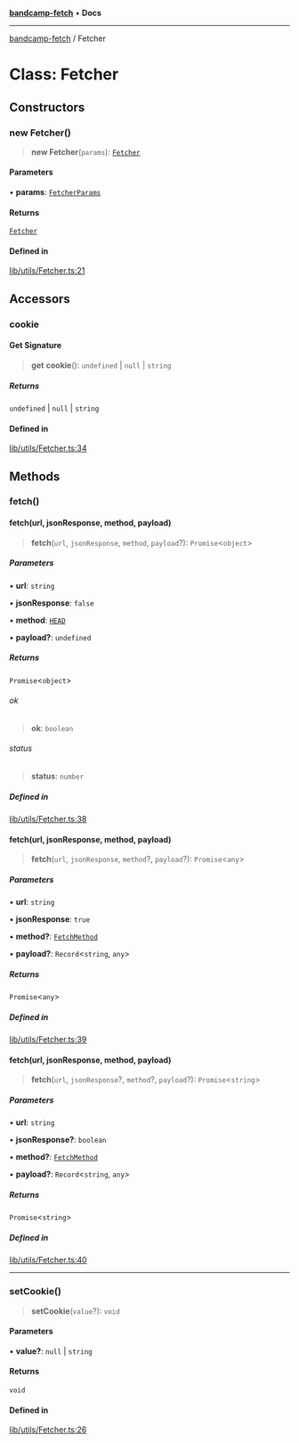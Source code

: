 [**bandcamp-fetch**](../README.md) • **Docs**

***

[bandcamp-fetch](../README.md) / Fetcher

# Class: Fetcher

## Constructors

### new Fetcher()

> **new Fetcher**(`params`): [`Fetcher`](Fetcher.md)

#### Parameters

• **params**: [`FetcherParams`](../interfaces/FetcherParams.md)

#### Returns

[`Fetcher`](Fetcher.md)

#### Defined in

[lib/utils/Fetcher.ts:21](https://github.com/patrickkfkan/bandcamp-fetch/blob/be622bf87b8ac66e98b356306b6a650b7972970c/src/lib/utils/Fetcher.ts#L21)

## Accessors

### cookie

#### Get Signature

> **get** **cookie**(): `undefined` \| `null` \| `string`

##### Returns

`undefined` \| `null` \| `string`

#### Defined in

[lib/utils/Fetcher.ts:34](https://github.com/patrickkfkan/bandcamp-fetch/blob/be622bf87b8ac66e98b356306b6a650b7972970c/src/lib/utils/Fetcher.ts#L34)

## Methods

### fetch()

#### fetch(url, jsonResponse, method, payload)

> **fetch**(`url`, `jsonResponse`, `method`, `payload`?): `Promise`\<`object`\>

##### Parameters

• **url**: `string`

• **jsonResponse**: `false`

• **method**: [`HEAD`](../enumerations/FetchMethod.md#head)

• **payload?**: `undefined`

##### Returns

`Promise`\<`object`\>

###### ok

> **ok**: `boolean`

###### status

> **status**: `number`

##### Defined in

[lib/utils/Fetcher.ts:38](https://github.com/patrickkfkan/bandcamp-fetch/blob/be622bf87b8ac66e98b356306b6a650b7972970c/src/lib/utils/Fetcher.ts#L38)

#### fetch(url, jsonResponse, method, payload)

> **fetch**(`url`, `jsonResponse`, `method`?, `payload`?): `Promise`\<`any`\>

##### Parameters

• **url**: `string`

• **jsonResponse**: `true`

• **method?**: [`FetchMethod`](../enumerations/FetchMethod.md)

• **payload?**: `Record`\<`string`, `any`\>

##### Returns

`Promise`\<`any`\>

##### Defined in

[lib/utils/Fetcher.ts:39](https://github.com/patrickkfkan/bandcamp-fetch/blob/be622bf87b8ac66e98b356306b6a650b7972970c/src/lib/utils/Fetcher.ts#L39)

#### fetch(url, jsonResponse, method, payload)

> **fetch**(`url`, `jsonResponse`?, `method`?, `payload`?): `Promise`\<`string`\>

##### Parameters

• **url**: `string`

• **jsonResponse?**: `boolean`

• **method?**: [`FetchMethod`](../enumerations/FetchMethod.md)

• **payload?**: `Record`\<`string`, `any`\>

##### Returns

`Promise`\<`string`\>

##### Defined in

[lib/utils/Fetcher.ts:40](https://github.com/patrickkfkan/bandcamp-fetch/blob/be622bf87b8ac66e98b356306b6a650b7972970c/src/lib/utils/Fetcher.ts#L40)

***

### setCookie()

> **setCookie**(`value`?): `void`

#### Parameters

• **value?**: `null` \| `string`

#### Returns

`void`

#### Defined in

[lib/utils/Fetcher.ts:26](https://github.com/patrickkfkan/bandcamp-fetch/blob/be622bf87b8ac66e98b356306b6a650b7972970c/src/lib/utils/Fetcher.ts#L26)
